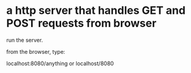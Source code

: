 # a http server that handles GET and POST requests from browser

run the server.

from the browser, type:

localhost:8080/anything or localhost/8080